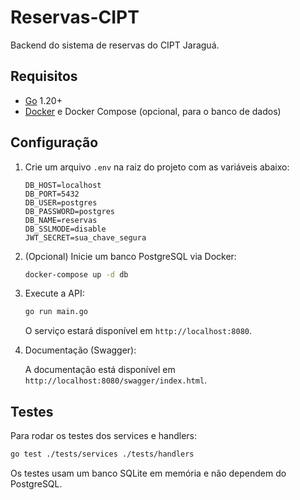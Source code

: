 # Reservas-CIPT

Backend do sistema de reservas do CIPT Jaraguá.

## Requisitos

- [Go](https://go.dev/) 1.20+
- [Docker](https://www.docker.com/) e Docker Compose (opcional, para o banco de dados)

## Configuração

1. Crie um arquivo `.env` na raiz do projeto com as variáveis abaixo:

   ```env
   DB_HOST=localhost
   DB_PORT=5432
   DB_USER=postgres
   DB_PASSWORD=postgres
   DB_NAME=reservas
   DB_SSLMODE=disable
   JWT_SECRET=sua_chave_segura
   ```

2. (Opcional) Inicie um banco PostgreSQL via Docker:

   ```bash
   docker-compose up -d db
   ```

3. Execute a API:

   ```bash
   go run main.go
   ```

   O serviço estará disponível em `http://localhost:8080`.

4. Documentação (Swagger):

   A documentação está disponível em `http://localhost:8080/swagger/index.html`.

## Testes

Para rodar os testes dos services e handlers:

```bash
go test ./tests/services ./tests/handlers
```

Os testes usam um banco SQLite em memória e não dependem do PostgreSQL.
